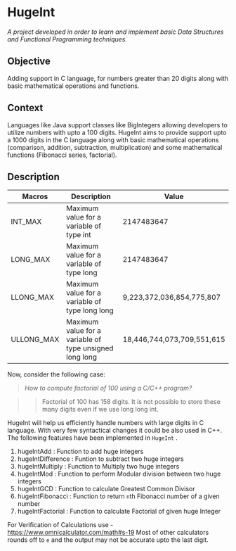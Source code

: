# HugeInt


_A project developed in order to learn and implement basic Data Structures and Functional Programming techniques._

## Objective
Adding support in C language, for numbers greater than 20 digits along with basic mathematical operations and functions.

## Context
Languages like Java support classes like BigIntegers allowing developers to utilize numbers with upto a 100 digits. HugeInt aims to provide support upto a 1000 digits in the C language along with basic mathematical operations (comparison, addition, subtraction, multiplication) and some mathematical functions (Fibonacci series, factorial).


## Description

 Macros  | Description        | Value
------------- | ------------- | ----------------
INT_MAX  | Maximum value for a variable of type int | 2147483647
LONG_MAX  | Maximum value for a variable of type long | 2147483647
LLONG_MAX | Maximum value for a variable of type long long | 9,223,372,036,854,775,807
ULLONG_MAX | Maximum value for a variable of type unsigned long long | 18,446,744,073,709,551,615

Now, consider the following case: 

> _How to compute factorial of 100 using a C/C++ program?_

>> Factorial of 100 has 158 digits. It is not possible to store these many digits even if we use long long int.

HugeInt will help us efficiently handle numbers with large digits in C language. With very few syntactical changes it could be also used in C++. The following features have been implemented in `HugeInt` .
1. hugeIntAdd : Function to add huge integers
2. hugeIntDifference : Funtion to subtract two huge integers
3. hugeIntMultiply : Function to Multiply two huge integers
4. hugeIntMod : Function to perform Modular division between two huge integers
5. hugeIntGCD : Function to calculate Greatest Common Divisor
6. hugeIntFibonacci : Function to return `n`th Fibonacci number of a given number
7. hugeIntFactorial : Function to calculate Factorial of given huge Integer

For Verification of Calculations use - https://www.omnicalculator.com/math#s-19
Most of other calculators rounds off to `e` and the output may not be accurate upto the last digit.

